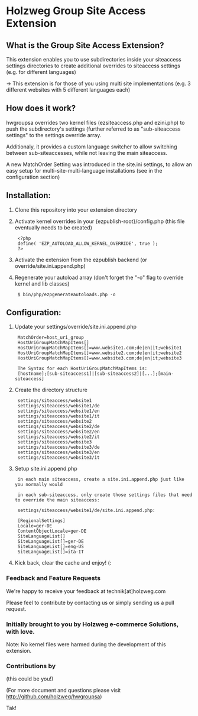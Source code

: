 Holzweg Group Site Access Extension
=======

What is the Group Site Access Extension?
----------------------------------------------------------
This extension enables you to use subdirectories inside your siteaccess settings directories to create additional overrides to siteaccess settings (e.g. for different languages)

&rarr; This extension is for those of you using multi site implementations (e.g. 3 different websites with 5 different languages each)

How does it work?
----------------------------------------------------------
hwgroupsa overrides two kernel files (ezsiteaccess.php and ezini.php) to push the subdirectory's settings (further referred to as "sub-siteaccess settings" to the settings override array.

Additionaly, it provides a custom language switcher to allow switching between sub-siteaccesses, while not leaving the main siteaccess.

A new MatchOrder Setting was introduced in the site.ini settings, to allow an easy setup for multi-site-multi-language installations (see in the configuration section)

Installation:
----------------------------------------------------------

1. Clone this repository into your extension directory

2. Activate kernel overrides in your {ezpublish-root}/config.php (this file eventually needs to be created)

        <?php
        define( 'EZP_AUTOLOAD_ALLOW_KERNEL_OVERRIDE', true );
        ?>

3. Activate the extension from the ezpublish backend (or override/site.ini.append.php)

4. Regenerate your autoload array (don't forget the "-o" flag to override kernel and lib classes)

        $ bin/php/ezpgenerateautoloads.php -o

Configuration:
----------------------------------------------------------

1. Update your settings/override/site.ini.append.php

        MatchOrder=host_uri_group
        HostUriGroupMatchMapItems[]
        HostUriGroupMatchMapItems[]=www.website1.com;de|en|it;website1
        HostUriGroupMatchMapItems[]=www.website2.com;de|en|it;website2
        HostUriGroupMatchMapItems[]=www.website3.com;de|en|it;website3

        The Syntax for each HostUriGroupMatchMapItems is:
        [hostname];[sub-siteaccess1]|[sub-siteaccess2]|[...];[main-siteaccess]

2. Create the directory structure

        settings/siteaccess/website1
        settings/siteaccess/website1/de
        settings/siteaccess/website1/en
        settings/siteaccess/website1/it
        settings/siteaccess/website2
        settings/siteaccess/website2/de
        settings/siteaccess/website2/en
        settings/siteaccess/website2/it
        settings/siteaccess/website3
        settings/siteaccess/website3/de
        settings/siteaccess/website3/en
        settings/siteaccess/website3/it

3. Setup site.ini.append.php

        in each main siteaccess, create a site.ini.append.php just like you normally would

        in each sub-siteaccess, only create those settings files that need to override the main siteaccess:

        settings/siteaccess/website1/de/site.ini.append.php:

        [RegionalSettings]
        Locale=ger-DE
        ContentObjectLocale=ger-DE
        SiteLanguageList[]
        SiteLanguageList[]=ger-DE
        SiteLanguageList[]=eng-US
        SiteLanguageList[]=ita-IT

5. Kick back, clear the cache and enjoy! (:

### Feedback and Feature Requests
We're happy to receive your feedback at technik[at]holzweg.com

Please feel to contribute by contacting us or simply sending us a pull request.

### Initially brought to you by Holzweg e-commerce Solutions, with love. ###
Note: No kernel files were harmed during the development of this extension.

### Contributions by ###
(this could be you!)

(For more document and questions please visit http://github.com/holzweg/hwgroupsa)

Tak!